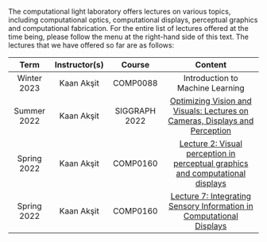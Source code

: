 The computational light laboratory offers lectures on various topics, including computational optics, computational displays, perceptual graphics and computational fabrication.
For the entire list of lectures offered at the time being, please follow the menu at the right-hand side of this text.
The lectures that we have offered so far are as follows:


| Term            | Instructor(s)                | Course          | Content         |
| :-------------: | :-------------:              | :-------------: | :-------------: |
| Winter 2023     | Kaan Akşit                   | COMP0088        | Introduction to Machine Learning |
| Summer 2022     | Kaan Akşit                   | SIGGRAPH 2022   | [Optimizing Vision and Visuals: Lectures on Cameras, Displays and Perception](siggraph2022_optimizing_vision_and_visuals.md) |
| Spring 2022     | Kaan Akşit                   | COMP0160        | [Lecture 2: Visual perception in perceptual graphics and computational displays](comp0160_perception_and_interfaces.md) |
| Spring 2022     | Kaan Akşit                   | COMP0160        | [Lecture 7: Integrating Sensory Information in Computational Displays](comp0160_perception_and_interfaces.md) |
